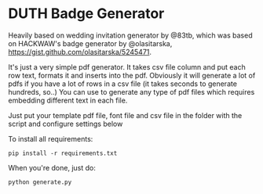 # DUTH Badge Generator

Heavily based on wedding invitation generator by @83tb, which was based on HACKWAW's badge generator by @olasitarska, https://gist.github.com/olasitarska/5245471.

It's just a very simple pdf generator. It takes csv file column and put each row text, formats it and inserts into the pdf.
Obviously it will generate a lot of pdfs if you have a lot of rows in a csv file (it takes seconds to generate hundreds, so..)
You can use to generate any type of pdf files which requires embedding different text in each file.

Just put your template pdf file, font file and csv file in the folder with the script and configure settings below

To install all requirements:

    pip install -r requirements.txt

When you're done, just do:

    python generate.py
